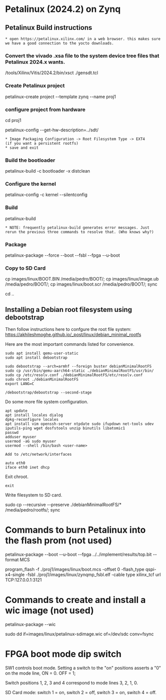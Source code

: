# Petalinux (2024.2) on Zynq

## Petalinux Build instructions

    * open https://petalinux.xilinx.com/ in a web browser. this makes sure we have a good connection to the yocto downloads.

### Convert the vivado .xsa file to the system device tree files that Petalinux 2024.x wants.

/tools/Xilinx/Vitis/2024.2/bin/xsct ./gensdt.tcl

### Create Petalinux project

petalinux-create project --template zynq --name proj1

### configure project from hardware

cd proj1

petalinux-config --get-hw-description=../sdt/

    * Image Packaging Configuration -> Root Filesystem Type -> EXT4                         (if you want a persistent rootfs)
    * save and exit

### Build the bootloader

petalinux-build -c bootloader -x distclean

### Configure the kernel

petalinux-config -c kernel --silentconfig

### Build

petalinux-build

    * NOTE: frequently petalinux-build generates error messages. Just rerun the previous three commands to resolve that. (Who knows why?)

### Package 

petalinux-package --force --boot --fsbl --fpga --u-boot

### Copy to SD Card

cp images/linux/BOOT.BIN /media/pedro/BOOT/; cp images/linux/image.ub /media/pedro/BOOT/; cp images/linux/boot.scr /media/pedro/BOOT/; sync

cd ..


## Installing a Debian root filesystem using debootstrap
Then follow instructions here to confgure the root file system: https://akhileshmoghe.github.io/_post/linux/debian_minimal_rootfs

Here are the most important commands listed for convenience. 

    sudo apt install qemu-user-static
    sudo apt install debootstrap

    sudo debootstrap --arch=armhf --foreign buster debianMinimalRootFS
    sudo cp /usr/bin/qemu-aarch64-static ./debianMinimalRootFS/usr/bin/
    sudo cp /etc/resolv.conf ./debianMinimalRootFS/etc/resolv.conf
    sudo chroot ./debianMinimalRootFS
    export LANG=C

    /debootstrap/debootstrap --second-stage


Do some more file system configuration.

    apt update
    apt install locales dialog
    dpkg-reconfigure locales
    apt install vim openssh-server ntpdate sudo ifupdown net-tools udev iputils-ping wget dosfstools unzip binutils libatomic1
    passwd
    adduser myuser
    usermod -aG sudo myuser
    usermod --shell /bin/bash <user-name>

    Add to /etc/network/interfaces

    auto eth0
    iface eth0 inet dhcp

Exit chroot.

    exit

Write filesystem to SD card.

sudo cp --recursive --preserve ./debianMinimalRootFS/* /media/pedro/rootfs/; sync





# Commands to burn Petalinux into the flash prom (not used)

petalinux-package --boot --u-boot --fpga ../../implement/results/top.bit --format MCS

program_flash -f ./proj1/images/linux/boot.mcs -offset 0 -flash_type qspi-x4-single -fsbl ./proj1/images/linux/zynqmp_fsbl.elf -cable type xilinx_tcf url TCP:127.0.0.1:3121



# Commands to create and install a wic image (not used)

petalinux-package --wic

sudo dd if=images/linux/petalinux-sdimage.wic of=/dev/sdc conv=fsync


# FPGA boot mode dip switch

SW1 controls boot mode. Setting a switch to the "on" positions asserts a "0" on the mode line, ON = 0. OFF = 1;

Switch positions 1, 2, 3 and 4 correspond to mode lines 3, 2, 1, 0.

SD Card mode: switch 1 = on, switch 2 = off, switch 3 = on, switch 4 = off.

